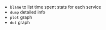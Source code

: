 * `blame` to list time spent stats for each service
* `dump` detailed info
* `plot` graph
* `dot` graph
